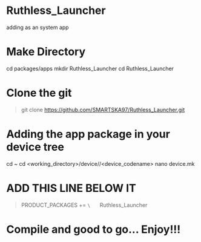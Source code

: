 # Ruthless_Launcher

adding as an system app

# Make Directory

cd packages/apps
mkdir Ruthless_Launcher
cd Ruthless_Launcher

# Clone the git

>git clone https://github.com/SMARTSKA97/Ruthless_Launcher.git

# Adding the app package in your device tree

cd ~
cd <working_directory>/device/<manufacturer>/<device_codename>
nano device.mk
 
# ADD THIS LINE BELOW IT 

>PRODUCT_PACKAGES += `\`
>`   `Ruthless_Launcher

# Compile and good to go... Enjoy!!!


